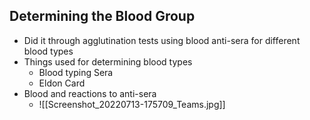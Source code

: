 ## Determining the Blood Group
- Did it through agglutination tests using blood anti-sera for different blood types
- Things used for determining blood types
	- Blood typing Sera 
	- Eldon Card
- Blood and reactions to anti-sera
	- ![[Screenshot_20220713-175709_Teams.jpg]]